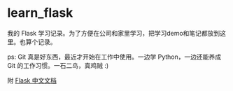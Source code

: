 # learn_flask

我的 Flask 学习记录。为了方便在公司和家里学习，把学习demo和笔记都放到这里。也算个记录。

ps: Git 真是好东西，最近才开始在工作中使用。一边学 Python，一边还能养成 Git 的工作习惯。一石二鸟，真鸡贼 :)

附 [Flask 中文文档](http://docs.jinkan.org/docs/flask/installation.html#installation)
